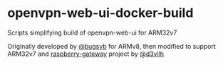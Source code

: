 # openvpn-web-ui-docker-build
Scripts simplifying build of openvpn-web-ui for ARM32v7

Originally developed by [@bugsyb](https://github.com/bugsyb) for ARMv8, then modified to support ARM32v7 and [raspberry-gateway](https://github.com/d3vilh/raspberry-gateway) project by [@d3vilh](https://github.com/d3vilh) 

